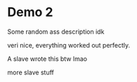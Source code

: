 # Demo 2

Some random ass description idk

veri nice, everything worked out perfectly.

A slave wrote this btw lmao

more slave stuff
